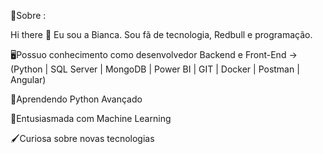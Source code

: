 💫Sobre :

Hi there 👋 Eu sou a Bianca. Sou fã de tecnologia, Redbull e programação.

🖥Possuo conhecimento como desenvolvedor Backend e Front-End -> (Python | SQL Server | MongoDB | Power BI | GIT | Docker | Postman | Angular)

🐍Aprendendo Python Avançado

🧠Entusiasmada com Machine Learning

🖌Curiosa sobre novas tecnologias




